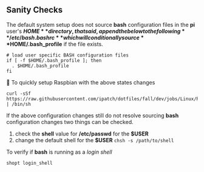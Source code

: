 ## Sanity Checks

The default system setup does not source **bash** configuration files in the **pi** user's **$HOME** directory, that said, append the below to the following **/etc/bash.bashrc** which will conditionally source **$HOME/.bash_profile** if the file exists.

```shell
# load user specific BASH configuration files
if [ -f $HOME/.bash_profile ]; then
  . $HOME/.bash_profile
fi
```

🚀 To quickly setup Raspbian with the above states changes

```shell
curl -sSf https://raw.githubusercontent.com/ipatch/dotfiles/fall/dev/jobs/Linux/Raspbian/rpi_bash_setup.sh | /bin/sh
```

If the above configuration changes still do not resolve sourcing **bash** configuration changes two things can be checked.

1. check the **shell** value for **/etc/passwd** for the **$USER**
2. change the default shell for the **$USER** `chsh -s /path/to/shell`

To verify if **bash** is running as a _login shell_

```shell
shopt login_shell
```
